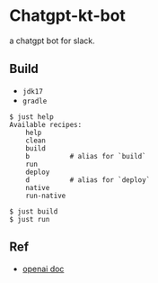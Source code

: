 # Chatgpt-kt-bot

a chatgpt bot for slack.

## Build
- `jdk17`
- `gradle`

```shell
$ just help
Available recipes:
    help
    clean
    build
    b          # alias for `build`
    run
    deploy
    d          # alias for `deploy`
    native
    run-native

$ just build
$ just run
```


## Ref
- [openai doc](https://platform.openai.com/docs/api-reference/chat/create)
